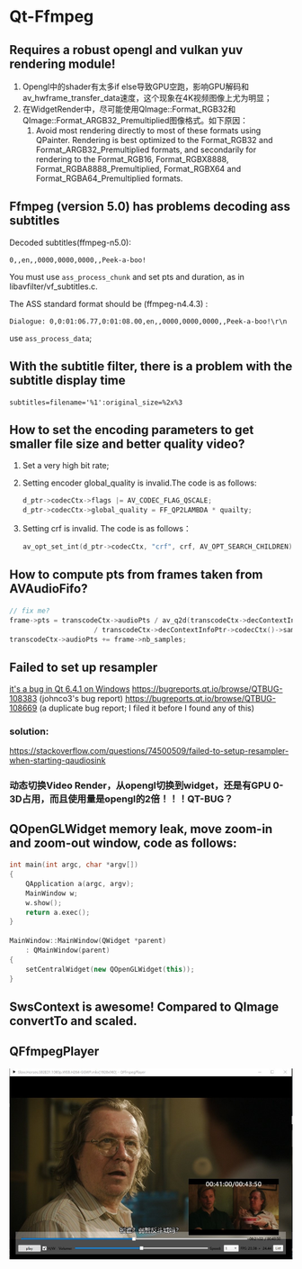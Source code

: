 # Qt-Ffmpeg

## Requires a robust opengl and vulkan yuv rendering module!

1. Opengl中的shader有太多if else导致GPU空跑，影响GPU解码和av_hwframe_transfer_data速度，这个现象在4K视频图像上尤为明显；
2. 在WidgetRender中，尽可能使用QImage::Format_RGB32和QImage::Format_ARGB32_Premultiplied图像格式。如下原因：
   1. Avoid most rendering directly to most of these formats using QPainter. Rendering is best optimized to the Format_RGB32  and Format_ARGB32_Premultiplied formats, and secondarily for rendering to the Format_RGB16, Format_RGBX8888,  Format_RGBA8888_Premultiplied, Format_RGBX64 and Format_RGBA64_Premultiplied formats.

## Ffmpeg (version 5.0) has problems decoding ass subtitles

Decoded subtitles(ffmpeg-n5.0):

```
0,,en,,0000,0000,0000,,Peek-a-boo!
```

You must use ```ass_process_chunk``` and set pts and duration, as in libavfilter/vf_subtitles.c.

The ASS standard format should be (ffmpeg-n4.4.3) :

```
Dialogue: 0,0:01:06.77,0:01:08.00,en,,0000,0000,0000,,Peek-a-boo!\r\n
```

use ```ass_process_data```;

## With the subtitle filter, there is a problem with the subtitle display time

```
subtitles=filename='%1':original_size=%2x%3
```

## How to set the encoding parameters to get smaller file size and better quality video?

1. Set a very high bit rate;
2. Setting encoder global_quality is invalid.The code is as follows:

   ```C++
   d_ptr->codecCtx->flags |= AV_CODEC_FLAG_QSCALE;
   d_ptr->codecCtx->global_quality = FF_QP2LAMBDA * quailty;
   ```
3. Setting crf is invalid. The code is as follows：

   ```C++
   av_opt_set_int(d_ptr->codecCtx, "crf", crf, AV_OPT_SEARCH_CHILDREN);
   ```

## How to compute pts from frames taken from AVAudioFifo?

```C++
// fix me?
frame->pts = transcodeCtx->audioPts / av_q2d(transcodeCtx->decContextInfoPtr->timebase())
                     / transcodeCtx->decContextInfoPtr->codecCtx()->sampleRate();
transcodeCtx->audioPts += frame->nb_samples;
```

## Failed to set up resampler
[it's a bug in Qt 6.4.1 on Windows](https://forum.qt.io/topic/140523/qt-6-x-error-message-qt-multimedia-audiooutput-failed-to-setup-resampler)
https://bugreports.qt.io/browse/QTBUG-108383 (johnco3's bug report)
https://bugreports.qt.io/browse/QTBUG-108669 (a duplicate bug report; I filed it before I found any of this) 
### solution:  
https://stackoverflow.com/questions/74500509/failed-to-setup-resampler-when-starting-qaudiosink

### 动态切换Video Render，从opengl切换到widget，还是有GPU 0-3D占用，而且使用量是opengl的2倍！！！QT-BUG？

## QOpenGLWidget memory leak, move zoom-in and zoom-out window, code as follows:

```C++
int main(int argc, char *argv[])
{
    QApplication a(argc, argv);
    MainWindow w;
    w.show();
    return a.exec();
}

MainWindow::MainWindow(QWidget *parent)
    : QMainWindow(parent)
{
    setCentralWidget(new QOpenGLWidget(this));
}

```

## SwsContext is awesome! Compared to QImage convertTo and scaled.

## QFfmpegPlayer

<div align=center><img src="doc/player.jpeg"></div>
